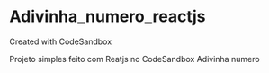 # Adivinha_numero_reactjs
Created with CodeSandbox

Projeto simples feito com Reatjs no CodeSandbox
Adivinha numero
